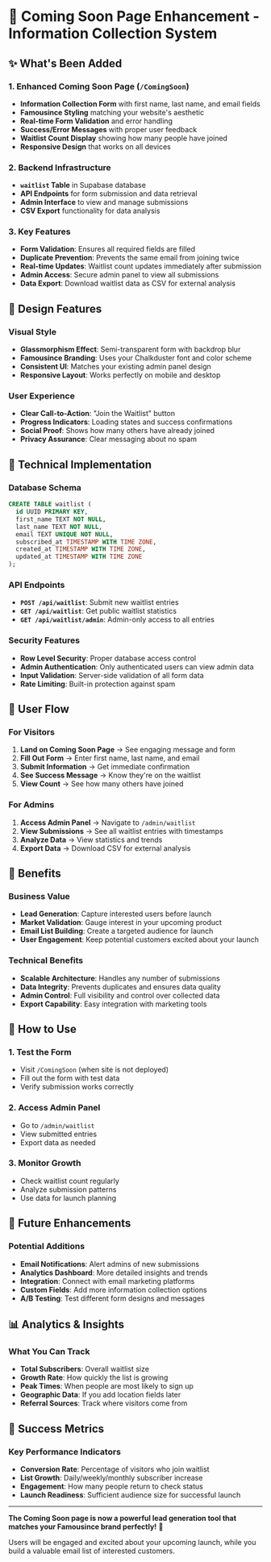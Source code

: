 # 🚀 Coming Soon Page Enhancement - Information Collection System

## ✨ What's Been Added

### 1. **Enhanced Coming Soon Page** (`/ComingSoon`)
- **Information Collection Form** with first name, last name, and email fields
- **Famousince Styling** matching your website's aesthetic
- **Real-time Form Validation** and error handling
- **Success/Error Messages** with proper user feedback
- **Waitlist Count Display** showing how many people have joined
- **Responsive Design** that works on all devices

### 2. **Backend Infrastructure**
- **`waitlist` Table** in Supabase database
- **API Endpoints** for form submission and data retrieval
- **Admin Interface** to view and manage submissions
- **CSV Export** functionality for data analysis

### 3. **Key Features**
- **Form Validation**: Ensures all required fields are filled
- **Duplicate Prevention**: Prevents the same email from joining twice
- **Real-time Updates**: Waitlist count updates immediately after submission
- **Admin Access**: Secure admin panel to view all submissions
- **Data Export**: Download waitlist data as CSV for external analysis

## 🎨 Design Features

### **Visual Style**
- **Glassmorphism Effect**: Semi-transparent form with backdrop blur
- **Famousince Branding**: Uses your Chalkduster font and color scheme
- **Consistent UI**: Matches your existing admin panel design
- **Responsive Layout**: Works perfectly on mobile and desktop

### **User Experience**
- **Clear Call-to-Action**: "Join the Waitlist" button
- **Progress Indicators**: Loading states and success confirmations
- **Social Proof**: Shows how many others have already joined
- **Privacy Assurance**: Clear messaging about no spam

## 🔧 Technical Implementation

### **Database Schema**
```sql
CREATE TABLE waitlist (
  id UUID PRIMARY KEY,
  first_name TEXT NOT NULL,
  last_name TEXT NOT NULL,
  email TEXT UNIQUE NOT NULL,
  subscribed_at TIMESTAMP WITH TIME ZONE,
  created_at TIMESTAMP WITH TIME ZONE,
  updated_at TIMESTAMP WITH TIME ZONE
);
```

### **API Endpoints**
- **`POST /api/waitlist`**: Submit new waitlist entries
- **`GET /api/waitlist`**: Get public waitlist statistics
- **`GET /api/waitlist/admin`**: Admin-only access to all entries

### **Security Features**
- **Row Level Security**: Proper database access control
- **Admin Authentication**: Only authenticated users can view admin data
- **Input Validation**: Server-side validation of all form data
- **Rate Limiting**: Built-in protection against spam

## 📱 User Flow

### **For Visitors**
1. **Land on Coming Soon Page** → See engaging message and form
2. **Fill Out Form** → Enter first name, last name, and email
3. **Submit Information** → Get immediate confirmation
4. **See Success Message** → Know they're on the waitlist
5. **View Count** → See how many others have joined

### **For Admins**
1. **Access Admin Panel** → Navigate to `/admin/waitlist`
2. **View Submissions** → See all waitlist entries with timestamps
3. **Analyze Data** → View statistics and trends
4. **Export Data** → Download CSV for external analysis

## 🎯 Benefits

### **Business Value**
- **Lead Generation**: Capture interested users before launch
- **Market Validation**: Gauge interest in your upcoming product
- **Email List Building**: Create a targeted audience for launch
- **User Engagement**: Keep potential customers excited about your launch

### **Technical Benefits**
- **Scalable Architecture**: Handles any number of submissions
- **Data Integrity**: Prevents duplicates and ensures data quality
- **Admin Control**: Full visibility and control over collected data
- **Export Capability**: Easy integration with marketing tools

## 🚀 How to Use

### **1. Test the Form**
- Visit `/ComingSoon` (when site is not deployed)
- Fill out the form with test data
- Verify submission works correctly

### **2. Access Admin Panel**
- Go to `/admin/waitlist`
- View submitted entries
- Export data as needed

### **3. Monitor Growth**
- Check waitlist count regularly
- Analyze submission patterns
- Use data for launch planning

## 🔮 Future Enhancements

### **Potential Additions**
- **Email Notifications**: Alert admins of new submissions
- **Analytics Dashboard**: More detailed insights and trends
- **Integration**: Connect with email marketing platforms
- **Custom Fields**: Add more information collection options
- **A/B Testing**: Test different form designs and messages

## 📊 Analytics & Insights

### **What You Can Track**
- **Total Subscribers**: Overall waitlist size
- **Growth Rate**: How quickly the list is growing
- **Peak Times**: When people are most likely to sign up
- **Geographic Data**: If you add location fields later
- **Referral Sources**: Track where visitors come from

## 🎉 Success Metrics

### **Key Performance Indicators**
- **Conversion Rate**: Percentage of visitors who join waitlist
- **List Growth**: Daily/weekly/monthly subscriber increase
- **Engagement**: How many people return to check status
- **Launch Readiness**: Sufficient audience size for successful launch

---

**The Coming Soon page is now a powerful lead generation tool that matches your Famousince brand perfectly!** 🎊

Users will be engaged and excited about your upcoming launch, while you build a valuable email list of interested customers.
